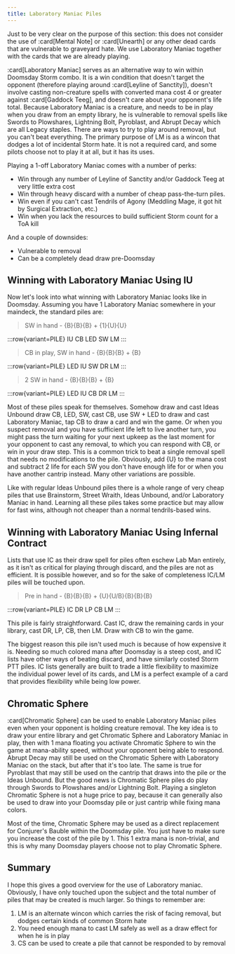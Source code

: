 ```yaml
---
title: Laboratory Maniac Piles
---
```


Just to be very clear on the purpose of this section: this does not consider the
use of :card[Mental Note] or :card[Unearth] or any other dead cards that are
vulnerable to graveyard hate. We use Laboratory Maniac together with the cards
that we are already playing.

:card[Laboratory Maniac] serves as an alternative way to win within Doomsday
Storm combo. It is a win condition that doesn't target the opponent (therefore
playing around :card[Leyline of Sanctity]), doesn't involve casting non-creature
spells with converted mana cost 4 or greater against :card[Gaddock Teeg], and
doesn't care about your opponent's life total. Because Laboratory Maniac is a
creature, and needs to be in play when you draw from an empty library, he is
vulnerable to removal spells like Swords to Plowshares, Lightning Bolt,
Pyroblast, and Abrupt Decay which are all Legacy staples. There are ways to try
to play around removal, but you can't beat everything. The primary purpose of LM
is as a wincon that dodges a lot of incidental Storm hate. It is not a required
card, and some pilots choose not to play it at all, but it has its uses.

Playing a 1-off Laboratory Maniac comes with a number of perks:

- Win through any number of Leyline of Sanctity and/or Gaddock Teeg at very
  little extra cost
- Win through heavy discard with a number of cheap pass-the-turn piles.
- Win even if you can't cast Tendrils of Agony (Meddling Mage, it got hit by
  Surgical Extraction, etc.)
- Win when you lack the resources to build sufficient Storm count for a ToA
  kill

And a couple of downsides:

- Vulnerable to removal
- Can be a completely dead draw pre-Doomsday

## Winning with Laboratory Maniac Using IU

Now let's look into what winning with Laboratory Maniac looks like in Doomsday.
Assuming you have 1 Laboratory Maniac somewhere in your maindeck, the standard
piles are:

> SW in hand - {B}{B}{B} + {1}{U}{U}

:::row{variant=PILE}
IU
CB
LED
SW
LM
:::

> CB in play, SW in hand - {B}{B}{B} + {B}

:::row{variant=PILE}
LED
IU
SW
DR
LM
:::

> 2 SW in hand - {B}{B}{B} + {B}

:::row{variant=PILE}
LED
IU
CB
DR
LM
:::

Most of these piles speak for themselves. Somehow draw and cast Ideas Unbound
draw CB, LED, SW, cast CB, use SW + LED to draw and cast Laboratory Maniac, tap
CB to draw a card and win the game. Or when you suspect removal and you have
sufficient life left to live another turn, you might pass the turn waiting for
your next upkeep as the last moment for your opponent to cast any removal, to
which you can respond with CB, or win in your draw step. This is a common trick
to beat a single removal spell that needs no modifications to the pile.
Obviously, add {U} to the mana cost and subtract 2 life for each SW you don't
have enough life for or when you have another cantrip instead. Many other
variations are possible.

Like with regular Ideas Unbound piles there is a whole range of very cheap piles
that use Brainstorm, Street Wraith, Ideas Unbound, and/or Laboratory Maniac in
hand. Learning all these piles takes some practice but may allow for fast wins,
although not cheaper than a normal tendrils-based wins.

## Winning with Laboratory Maniac Using Infernal Contract

Lists that use IC as their draw spell for piles often eschew Lab Man entirely,
as it isn't as critical for playing through discard, and the piles are not as
efficient. It is possible however, and so for the sake of completeness IC/LM
piles will be touched upon.

> Pre in hand - {B}{B}{B} + {U}{U/B}{B}{B}{B}

:::row{variant=PILE}
IC
DR
LP
CB
LM
:::

This pile is fairly straightforward. Cast IC, draw the remaining cards in your
library, cast DR, LP, CB, then LM. Draw with CB to win the game.

The biggest reason this pile isn't used much is because of how expensive it is.
Needing so much colored mana after Doomsday is a steep cost, and IC lists have
other ways of beating discard, and have similarly costed Storm PTT piles. IC
lists generally are built to trade a little flexibility to maximize the
individual power level of its cards, and LM is a perfect example of a card that
provides flexibility while being low power.

## Chromatic Sphere

:card[Chromatic Sphere] can be used to enable Laboratory Maniac piles even when
your opponent is holding creature removal. The key idea is to draw your entire
library and get Chromatic Sphere and Laboratory Maniac in play, then with 1 mana
floating you activate Chromatic Sphere to win the game at mana-ability speed,
without your opponent being able to respond. Abrupt Decay may still be used on
the Chromatic Sphere with Laboratory Maniac on the stack, but after that it's
too late. The same is true for Pyroblast that may still be used on the cantrip
that draws into the pile or the Ideas Unbound. But the good news is Chromatic
Sphere piles do play through Swords to Plowshares and/or Lightning Bolt. Playing
a singleton Chromatic Sphere is not a huge price to pay, because it can
generally also be used to draw into your Doomsday pile or just cantrip while
fixing mana colors.

Most of the time, Chromatic Sphere may be used as a direct replacement for
Conjurer's Bauble within the Doomsday pile. You just have to make sure you
increase the cost of the pile by 1. This 1 extra mana is non-trivial, and this
is why many Doomsday players choose not to play Chromatic Sphere.

## Summary

I hope this gives a good overview for the use of Laboratory maniac.  
Obviously, I have only touched upon the subject and the total number of piles
that may be created is much larger. So things to remember are:

1. LM is an alternate wincon which carries the risk of facing removal, but
   dodges certain kinds of common Storm hate
1. You need enough mana to cast LM safely as well as a draw effect for when he
   is in play
1. CS can be used to create a pile that cannot be responded to by removal
